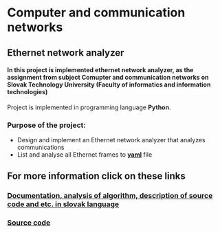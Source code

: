# Computer and communication networks
## Ethernet network analyzer

#### In this project is implemented ethernet network analyzer, as the assignment from subject Comupter and communication networks on Slovak Technology University (Faculty of informatics and information technologies)

Project is implemented in programming language **Python**.

### Purpose of the project:
- Design and implement an Ethernet network analyzer that analyzes communications 
- List and analyse all Ethernet frames to [**yaml**](out/out.yaml) file


## For more information click on these links 
### [Documentation, analysis of algorithm, description of source code and etc. in slovak language](DOC/doc_assign1.pdf)
### [Source code](src/main.py)
